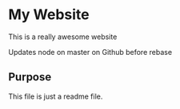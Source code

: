 # My Website

This is a really awesome website

Updates node on master on Github before rebase

## Purpose

This file is just a readme file.
